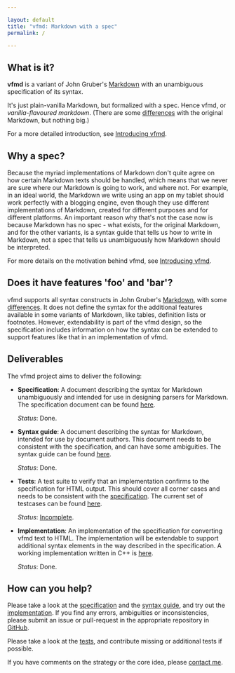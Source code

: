 ```yaml
---

layout: default  
title: "vfmd: Markdown with a spec"  
permalink: /  

---
```


## What is it?

**vfmd** is a variant of John Gruber's [Markdown] with an unambiguous
specification of its syntax.

It's just plain-vanilla Markdown, but formalized with a spec. Hence
vfmd, or _vanilla-flavoured markdown_. (There are some [differences]
with the original Markdown, but nothing big.)

For a more detailed introduction, see [Introducing vfmd].

## Why a spec?

Because the myriad implementations of Markdown don't quite agree on how
certain Markdown texts should be handled, which means that we never are
sure where our Markdown is going to work, and where not. For example, in
an ideal world, the Markdown we write using an app on my tablet should
work perfectly with a blogging engine, even though they use different
implementations of Markdown, created for different purposes and for
different platforms. An important reason why that's not the case now is
because Markdown has no spec - what exists, for the original Markdown,
and for the other variants, is a syntax guide that tells us how to write
in Markdown, not a spec that tells us unambiguously how Markdown should
be interpreted.

For more details on the motivation behind vfmd, see [Introducing vfmd].

## Does it have features 'foo' and 'bar'?

vfmd supports all syntax constructs in John Gruber's [Markdown], with
some [differences]. It does not define the syntax for the additional
features available in some variants of Markdown, like tables, definition
lists or footnotes.  However, extendability is part of the vfmd design,
so the specification includes information on how the syntax can be
extended to support features like that in an implementation of vfmd.

[Markdown]: http://daringfireball.net/projects/markdown/
[Introducing vfmd]: http://www.vfmd.org/introduction/
[differences]: http://www.vfmd.org/differences/

## Deliverables

The vfmd project aims to deliver the following:

  * **Specification**:
    A document describing the syntax for Markdown unambiguously and
    intended for use in designing parsers for Markdown.
    The specification document can be found [here][specification].

    _Status_: Done.

  * **Syntax guide**:
    A document describing the syntax for Markdown, intended for use by
    document authors. This document needs to be consistent with the
    specification, and can have some ambiguities.
    The syntax guide can be found [here][syntax guide].

    _Status_: Done.

  * **Tests**:
    A test suite to verify that an implementation confirms to the
    specification for HTML output. This should cover all corner cases
    and needs to be consistent with the [specification].
    The current set of testcases can be found [here][vfmd-test-repo].

    _Status_: [Incomplete](https://github.com/vfmd/vfmd-test/blob/master/README.md#todo).

  * **Implementation**:
    An implementation of the specification for converting vfmd text to
    HTML. The implementation will be extendable to support additional
    syntax elements in the way described in the specification. A working
    implementation written in C++ is [here][vfmd-src-repo].

    _Status_: Done.

[specification]: http://www.vfmd.org/vfmd-spec/specification/
[syntax guide]: http://www.vfmd.org/vfmd-spec/syntax/
[vfmd-test-repo]: https://github.com/vfmd/vfmd-test
[vfmd-src-repo]: https://github.com/vfmd/vfmd-src

## How can you help?

Please take a look at the [specification] and the [syntax guide], and try
out the [implementation][vfmd-src-repo]. If you find any errors,
ambiguities or inconsistencies, please submit an issue or pull-request
in the appropriate repository in [GitHub](http://github.com/vfmd).

Please take a look at the [tests][vfmd-test-repo], and contribute
missing or additional tests if possible.

If you have comments on the strategy or the core idea, please [contact
me](/introduction#contact).


